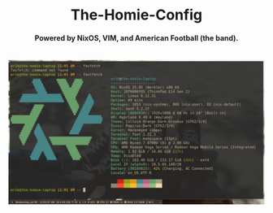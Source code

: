 <div align="center">
    <h1>The-Homie-Config</h1>
    <h4>Powered by NixOS, VIM, and American Football (the band).</h4>
</div>

<div>
    <br>
        <img src="./files/screenshot.png" alt="Loading bruh chill for 1 sec...">
</div>

